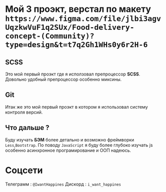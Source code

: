 # Мой 3 проэкт, верстал по макету `https://www.figma.com/file/jlbi3agvUqzkwVuF1q2SUx/Food-delivery-concept-(Community)?type=design&t=t7q2Gh1WHs0y6r2H-6`
## SCSS
Это мой первый проэкт где я исползовал препроцессор **SCSS**. Довольно удобный препроцессор особенно миксины.  
## Git
Итак же это мой первый проэкт в котором я использовал систему контроля версий.  

## Что дальше ?
Буду изучать **БЭМ** более детально и возможно фреймворки `Less`,`Bootstrap`. По поводу `JavaScript` я буду более глубоко изучать js особенно асинхронное програмирование и ООП надеюсь. 




# Соцсети  
Телеграмм : `@IwantHappines`
Дискорд : `i_want_happines`
